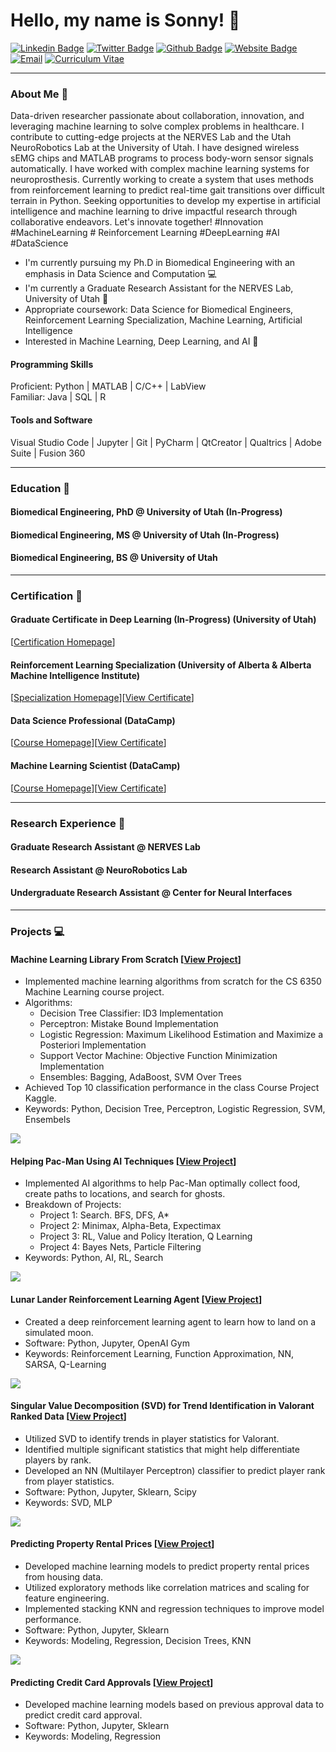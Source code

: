 <h1 align = "left"> Hello, my name is Sonny! 🐣 </h1>

[![Linkedin Badge](https://img.shields.io/badge/-Sonny_Jones-blue?style=for-the-badge&logo=Linkedin&logoColor=white)](https://www.linkedin.com/in/sonnyjoness/)
[![Twitter Badge](https://img.shields.io/badge/-Sonny_Jones-1DA1F2?style=for-the-badge&logo=twitter&logoColor=white)](https://twitter.com/sonny_joness)
[![Github Badge](https://img.shields.io/badge/-Sonny_Jones-3A3B3C?style=for-the-badge&logo=github&logoColor=white)](https://github.com/sonnyjones123)
[![Website Badge](https://img.shields.io/badge/-NERVES_Lab-8A2BE2?style=for-the-badge&logo=squarespace&logoColor=white)](https://nerves.bme.utah.edu/)
[![Email](https://img.shields.io/badge/-Email-0072C6?style=for-the-badge&logo=mailgun&logoColor=white)](mailto:sonny.jones@utah.edu)
[![Curriculum Vitae](https://img.shields.io/badge/-Curriculum_Vitae-ECEBE9?style=for-the-badge&logo=read.cv&logoColor=black)](https://sonnyjones123.github.io/Curriculum-Vitae/CV_JonesSonny.pdf)

---

### About Me 📰

Data-driven researcher passionate about collaboration, innovation, and leveraging machine learning to solve complex problems in healthcare. I contribute to cutting-edge projects at the NERVES Lab and the Utah NeuroRobotics Lab at the University of Utah. I have designed wireless sEMG chips and MATLAB programs to process body-worn sensor signals automatically. I have worked with complex machine learning systems for neuroprosthesis. Currently working to create a system that uses methods from reinforcement learning to predict real-time gait transitions over difficult terrain in Python. Seeking opportunities to develop my expertise in artificial intelligence and machine learning to drive impactful research through collaborative endeavors. Let's innovate together! #Innovation #MachineLearning # Reinforcement Learning #DeepLearning #AI #DataScience

- I'm currently pursuing my Ph.D in Biomedical Engineering with an emphasis in Data Science and Computation 💻
- I'm currently a Graduate Research Assistant for the NERVES Lab, University of Utah 🧠
- Appropriate coursework: Data Science for Biomedical Engineers, Reinforcement Learning Specialization, Machine Learning, Artificial Intelligence
- Interested in Machine Learning, Deep Learning, and AI 🦾

#### Programming Skills  
Proficient: Python | MATLAB | C/C++ | LabView  
Familiar: Java | SQL | R

#### Tools and Software  
Visual Studio Code | Jupyter | Git | PyCharm | QtCreator | Qualtrics | Adobe Suite | Fusion 360

---

### Education 📖
#### Biomedical Engineering, PhD @ University of Utah (In-Progress)  
#### Biomedical Engineering, MS @ University of Utah (In-Progress)   
#### Biomedical Engineering, BS @ University of Utah  

---

### Certification 📃
#### Graduate Certificate in Deep Learning (In-Progress) (University of Utah)  
[[Certification Homepage](https://www.cs.utah.edu/graduate/academic-programs/certificate-programs/graduate-certificate-in-deep-learning/)]  
#### Reinforcement Learning Specialization (University of Alberta & Alberta Machine Intelligence Institute)  
[[Specialization Homepage](https://www.coursera.org/specializations/reinforcement-learning)][[View Certificate](https://www.coursera.org/verify/specialization/CWUW9VCJAC87)]  
#### Data Science Professional (DataCamp)  
[[Course Homepage](https://www.datacamp.com/tracks/data-scientist-professional-with-python)][[View Certificate](https://www.datacamp.com/certificate/DS0020609141286)]  
#### Machine Learning Scientist (DataCamp)  
[[Course Homepage](https://www.datacamp.com/tracks/machine-learning-scientist-with-python)][[View Certificate](https://www.datacamp.com/completed/statement-of-accomplishment/track/8b3cc836625f4ce083af49e5f01d0038ee2aeee7)]  

---
  
### Research Experience 🥼
#### Graduate Research Assistant @ NERVES Lab  
#### Research Assistant @ NeuroRobotics Lab  
#### Undergraduate Research Assistant @ Center for Neural Interfaces  

---
  
### Projects 💻
#### Machine Learning Library From Scratch [[View Project](https://github.com/sonnyjones123/MachineLearningLibrary)]
- Implemented machine learning algorithms from scratch for the CS 6350 Machine Learning course project.
- Algorithms:
  - Decision Tree Classifier: ID3 Implementation
  - Perceptron: Mistake Bound Implementation
  - Logistic Regression: Maximum Likelihood Estimation and Maximize a Posteriori Implementation
  - Support Vector Machine: Objective Function Minimization Implementation
  - Ensembles: Bagging, AdaBoost, SVM Over Trees
- Achieved Top 10 classification performance in the class Course Project Kaggle.
- Keywords: Python, Decision Tree, Perceptron, Logistic Regression, SVM, Ensembels

![](docs/assets/SVM.png)

#### Helping Pac-Man Using AI Techniques [[View Project](https://github.com/sonnyjones123/PacmanAI)]
- Implemented AI algorithms to help Pac-Man optimally collect food, create paths to locations, and search for ghosts.
- Breakdown of Projects:
  - Project 1: Search. BFS, DFS, A*
  - Project 2: Minimax, Alpha-Beta, Expectimax
  - Project 3: RL, Value and Policy Iteration, Q Learning
  - Project 4: Bayes Nets, Particle Filtering
- Keywords: Python, AI, RL, Search

![](docs/assets/P4.png)
  
#### Lunar Lander Reinforcement Learning Agent [[View Project](https://www.coursera.org/learn/complete-reinforcement-learning-system)]  
- Created a deep reinforcement learning agent to learn how to land on a simulated moon.
- Software: Python, Jupyter, OpenAI Gym
- Keywords: Reinforcement Learning, Function Approximation, NN, SARSA, Q-Learning

![](docs/assets/lunar_lander.gif)

#### Singular Value Decomposition (SVD) for Trend Identification in Valorant Ranked Data [[View Project](https://github.com/sonnyjones123/ValorantDataSVD)]
- Utilized SVD to identify trends in player statistics for Valorant.
- Identified multiple significant statistics that might help differentiate players by rank.
- Developed an NN (Multilayer Perceptron) classifier to predict player rank from player statistics. 
- Software: Python, Jupyter, Sklearn, Scipy
- Keywords: SVD, MLP

![](docs/assets/assists.png)

#### Predicting Property Rental Prices [[View Project](https://github.com/sonnyjones123/HouseRentalPricing)]
- Developed machine learning models to predict property rental prices from housing data.
- Utilized exploratory methods like correlation matrices and scaling for feature engineering.
- Implemented stacking KNN and regression techniques to improve model performance.
- Software: Python, Jupyter, Sklearn
- Keywords: Modeling, Regression, Decision Trees, KNN

![](docs/assets/KNNLocation.png)

#### Predicting Credit Card Approvals [[View Project](https://app.datacamp.com/workspace/w/09444c1a-dc78-4525-a510-0a9b048331e3)] 
- Developed machine learning models based on previous approval data to predict credit card approval.
- Software: Python, Jupyter, Sklearn
- Keywords: Modeling, Regression
